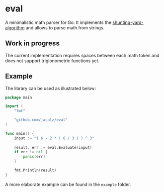 # eval
A minimalistic math parser for Go. It implements the [shunting-yard-algorithm](https://brilliant.org/wiki/shunting-yard-algorithm/)
and allows to parse math from strings.

## Work in progress
The current implementation requires spaces between each math token and does not support trigionometric functions yet.

## Example
The library can be used as illustrated below:

```go
package main

import (
	"fmt"

	"github.com/jacalz/eval"
)

func main() {
	input := "( 6 - 2 * ( 6 / 3 ) ) ^ 3"
	
	result, err := eval.Evaluate(input)
	if err != nil {
		panic(err)
	}

	fmt.Println(result)
}
```

A more elaborate example can be found in the `example` folder.
